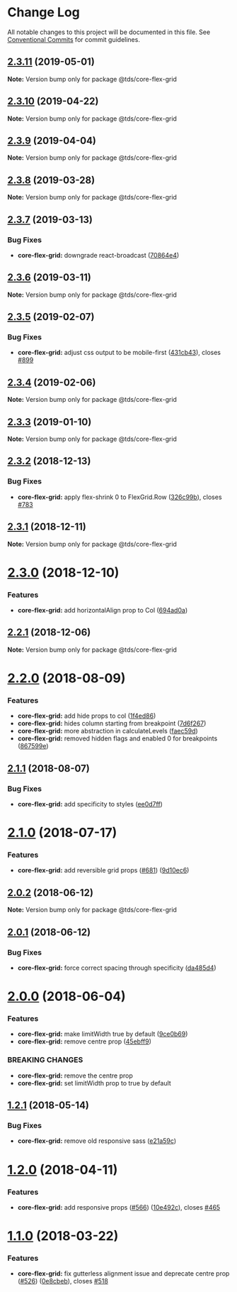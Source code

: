 # Change Log

All notable changes to this project will be documented in this file.
See [Conventional Commits](https://conventionalcommits.org) for commit guidelines.

## [2.3.11](https://github.com/telusdigital/tds/compare/@tds/core-flex-grid@2.3.10...@tds/core-flex-grid@2.3.11) (2019-05-01)

**Note:** Version bump only for package @tds/core-flex-grid





## [2.3.10](https://github.com/telusdigital/tds/compare/@tds/core-flex-grid@2.3.9...@tds/core-flex-grid@2.3.10) (2019-04-22)

**Note:** Version bump only for package @tds/core-flex-grid





## [2.3.9](https://github.com/telusdigital/tds/compare/@tds/core-flex-grid@2.3.8...@tds/core-flex-grid@2.3.9) (2019-04-04)

**Note:** Version bump only for package @tds/core-flex-grid





## [2.3.8](https://github.com/telusdigital/tds/compare/@tds/core-flex-grid@2.3.7...@tds/core-flex-grid@2.3.8) (2019-03-28)

**Note:** Version bump only for package @tds/core-flex-grid





## [2.3.7](https://github.com/telusdigital/tds/compare/@tds/core-flex-grid@2.3.6...@tds/core-flex-grid@2.3.7) (2019-03-13)


### Bug Fixes

* **core-flex-grid:** downgrade react-broadcast ([70864e4](https://github.com/telusdigital/tds/commit/70864e4))





## [2.3.6](https://github.com/telusdigital/tds/compare/@tds/core-flex-grid@2.3.5...@tds/core-flex-grid@2.3.6) (2019-03-11)

**Note:** Version bump only for package @tds/core-flex-grid





## [2.3.5](https://github.com/telusdigital/tds/compare/@tds/core-flex-grid@2.3.4...@tds/core-flex-grid@2.3.5) (2019-02-07)


### Bug Fixes

* **core-flex-grid:** adjust css output to be mobile-first ([431cb43](https://github.com/telusdigital/tds/commit/431cb43)), closes [#899](https://github.com/telusdigital/tds/issues/899)





## [2.3.4](https://github.com/telusdigital/tds/compare/@tds/core-flex-grid@2.3.3...@tds/core-flex-grid@2.3.4) (2019-02-06)

**Note:** Version bump only for package @tds/core-flex-grid





## [2.3.3](https://github.com/telusdigital/tds/compare/@tds/core-flex-grid@2.3.2...@tds/core-flex-grid@2.3.3) (2019-01-10)

**Note:** Version bump only for package @tds/core-flex-grid

<a name="2.3.2"></a>

## [2.3.2](https://github.com/telusdigital/tds/compare/@tds/core-flex-grid@2.3.1...@tds/core-flex-grid@2.3.2) (2018-12-13)

### Bug Fixes

- **core-flex-grid:** apply flex-shrink 0 to FlexGrid.Row ([326c99b](https://github.com/telusdigital/tds/commit/326c99b)), closes [#783](https://github.com/telusdigital/tds/issues/783)

<a name="2.3.1"></a>

## [2.3.1](https://github.com/telusdigital/tds/compare/@tds/core-flex-grid@2.3.0...@tds/core-flex-grid@2.3.1) (2018-12-11)

**Note:** Version bump only for package @tds/core-flex-grid

<a name="2.3.0"></a>

# [2.3.0](https://github.com/telusdigital/tds/compare/@tds/core-flex-grid@2.2.1...@tds/core-flex-grid@2.3.0) (2018-12-10)

### Features

- **core-flex-grid:** add horizontalAlign prop to Col ([694ad0a](https://github.com/telusdigital/tds/commit/694ad0a))

<a name="2.2.1"></a>

## [2.2.1](https://github.com/telusdigital/tds/compare/@tds/core-flex-grid@2.2.0...@tds/core-flex-grid@2.2.1) (2018-12-06)

**Note:** Version bump only for package @tds/core-flex-grid

<a name="2.2.0"></a>

# [2.2.0](https://github.com/telusdigital/tds/compare/@tds/core-flex-grid@2.1.1...@tds/core-flex-grid@2.2.0) (2018-08-09)

### Features

- **core-flex-grid:** add hide props to col ([1f4ed86](https://github.com/telusdigital/tds/commit/1f4ed86))
- **core-flex-grid:** hides column starting from breakpoint ([7d6f267](https://github.com/telusdigital/tds/commit/7d6f267))
- **core-flex-grid:** more abstraction in calculateLevels ([faec59d](https://github.com/telusdigital/tds/commit/faec59d))
- **core-flex-grid:** removed hidden flags and enabled 0 for breakpoints ([867599e](https://github.com/telusdigital/tds/commit/867599e))

<a name="2.1.1"></a>

## [2.1.1](https://github.com/telusdigital/tds/compare/@tds/core-flex-grid@2.1.0...@tds/core-flex-grid@2.1.1) (2018-08-07)

### Bug Fixes

- **core-flex-grid:** add specificity to styles ([ee0d7ff](https://github.com/telusdigital/tds/commit/ee0d7ff))

<a name="2.1.0"></a>

# [2.1.0](https://github.com/telusdigital/tds/compare/@tds/core-flex-grid@2.0.2...@tds/core-flex-grid@2.1.0) (2018-07-17)

### Features

- **core-flex-grid:** add reversible grid props ([#681](https://github.com/telusdigital/tds/issues/681)) ([9d10ec6](https://github.com/telusdigital/tds/commit/9d10ec6))

<a name="2.0.2"></a>

## [2.0.2](https://github.com/telusdigital/tds/compare/@tds/core-flex-grid@2.0.1...@tds/core-flex-grid@2.0.2) (2018-06-12)

**Note:** Version bump only for package @tds/core-flex-grid

<a name="2.0.1"></a>

## [2.0.1](https://github.com/telusdigital/tds/compare/@tds/core-flex-grid@2.0.0...@tds/core-flex-grid@2.0.1) (2018-06-12)

### Bug Fixes

- **core-flex-grid:** force correct spacing through specificity ([da485d4](https://github.com/telusdigital/tds/commit/da485d4))

<a name="2.0.0"></a>

# [2.0.0](https://github.com/telusdigital/tds/compare/@tds/core-flex-grid@1.2.1...@tds/core-flex-grid@2.0.0) (2018-06-04)

### Features

- **core-flex-grid:** make limitWidth true by default ([9ce0b69](https://github.com/telusdigital/tds/commit/9ce0b69))
- **core-flex-grid:** remove centre prop ([45ebff9](https://github.com/telusdigital/tds/commit/45ebff9))

### BREAKING CHANGES

- **core-flex-grid:** remove the centre prop
- **core-flex-grid:** set limitWidth prop to true by default

<a name="1.2.1"></a>

## [1.2.1](https://github.com/telusdigital/tds/compare/@tds/core-flex-grid@1.2.0...@tds/core-flex-grid@1.2.1) (2018-05-14)

### Bug Fixes

- **core-flex-grid:** remove old responsive sass ([e21a59c](https://github.com/telusdigital/tds/commit/e21a59c))

<a name="1.2.0"></a>

# [1.2.0](https://github.com/telusdigital/tds/compare/@tds/core-flex-grid@1.1.0...@tds/core-flex-grid@1.2.0) (2018-04-11)

### Features

- **core-flex-grid:** add responsive props ([#566](https://github.com/telusdigital/tds/issues/566)) ([10e492c](https://github.com/telusdigital/tds/commit/10e492c)), closes [#465](https://github.com/telusdigital/tds/issues/465)

<a name="1.1.0"></a>

# [1.1.0](https://github.com/telusdigital/tds/compare/@tds/core-flex-grid@1.0.0...@tds/core-flex-grid@1.1.0) (2018-03-22)

### Features

- **core-flex-grid:** fix gutterless alignment issue and deprecate centre prop ([#526](https://github.com/telusdigital/tds/issues/526)) ([0e8cbeb](https://github.com/telusdigital/tds/commit/0e8cbeb)), closes [#518](https://github.com/telusdigital/tds/issues/518)
